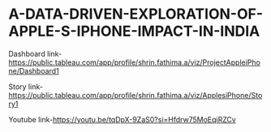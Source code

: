 # A-DATA-DRIVEN-EXPLORATION-OF-APPLE-S-IPHONE-IMPACT-IN-INDIA


Dashboard link-https://public.tableau.com/app/profile/shrin.fathima.a/viz/ProjectAppleiPhone/Dashboard1

Story link-https://public.tableau.com/app/profile/shrin.fathima.a/viz/ApplesiPhone/Story1

Youtube link-https://youtu.be/tqDpX-9ZaS0?si=Hfdrw75MoEqiRZCv

